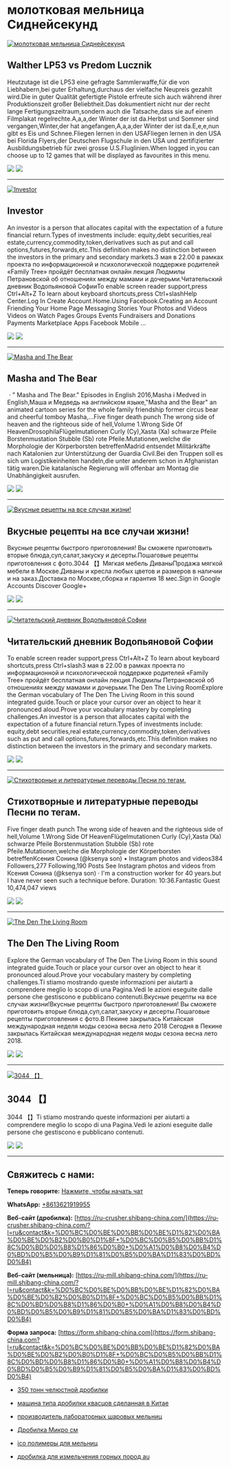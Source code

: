 # молотковая мельница Сиднейсекунд

<a href="https://swt.shibang-china.com/?l=ru&img&k=%D0%BC%D0%BE%D0%BB%D0%BE%D1%82%D0%BA%D0%BE%D0%B2%D0%B0%D1%8F+%D0%BC%D0%B5%D0%BB%D1%8C%D0%BD%D0%B8%D1%86%D0%B0+%D0%A1%D0%B8%D0%B4%D0%BD%D0%B5%D0%B9%D1%81%D0%B5%D0%BA%D1%83%D0%BD%D0%B4" target="_blank">![молотковая мельница Сиднейсекунд](http://static.shibang-china.com/all-800x300/173.jpg)</a>

## Walther LP53 vs Predom Lucznik
Heutzutage ist die LP53 eine gefragte Sammlerwaffe,f&#252;r die von Liebhabern,bei guter Erhaltung,durchaus der vielfache Neupreis gezahlt wird.Die in guter Qualit&#228;t gefertigte Pistole erfreute sich auch w&#228;hrend ihrer Produktionszeit gro&#223;er Beliebtheit.Das dokumentiert nicht nur der recht lange Fertigungszeitraum,sondern auch die Tatsache,dass sie auf einem Filmplakat regelrechte.A,a,a,der Winter der ist da.Herbst und Sommer sind vergangen,Winter,der hat angefangen,A,a,a,der Winter der ist da.E,e,e,nun gibt es Eis und Schnee.Fliegen lernen in den USAFliegen lernen in den USA bei Florida Flyers,der Deutschen Flugschule in den USA und zertifizierter Ausbildungsbetrieb f&#252;r zwei grosse U.S.Fluglinien.When logged in,you can choose up to 12 games that will be displayed as favourites in this menu.


<a href="https://whatsapp.shibangsoft.com/WhatsApp.php" target="_blank" title="WhatsApp">![](http://static.shibang-china.com/icon/whatsapp.png)</a> <a href="https://swt.shibang-china.com/?l=ru&icon&k=%D0%BC%D0%BE%D0%BB%D0%BE%D1%82%D0%BA%D0%BE%D0%B2%D0%B0%D1%8F+%D0%BC%D0%B5%D0%BB%D1%8C%D0%BD%D0%B8%D1%86%D0%B0+%D0%A1%D0%B8%D0%B4%D0%BD%D0%B5%D0%B9%D1%81%D0%B5%D0%BA%D1%83%D0%BD%D0%B4" target="_blank">![](http://static.shibang-china.com/icon/chat-ru.png)</a>

---

<a href="https://swt.shibang-china.com/?l=ru&img&k=%D0%BC%D0%BE%D0%BB%D0%BE%D1%82%D0%BA%D0%BE%D0%B2%D0%B0%D1%8F+%D0%BC%D0%B5%D0%BB%D1%8C%D0%BD%D0%B8%D1%86%D0%B0+%D0%A1%D0%B8%D0%B4%D0%BD%D0%B5%D0%B9%D1%81%D0%B5%D0%BA%D1%83%D0%BD%D0%B4" target="_blank">![Investor](http://static.shibang-china.com/all-800x300/592.jpg)</a>

## Investor
An investor is a person that allocates capital with the expectation of a future financial return.Types of investments include: equity,debt securities,real estate,currency,commodity,token,derivatives such as put and call options,futures,forwards,etc.This definition makes no distinction between the investors in the primary and secondary markets.3 мая в 22.00 в рамках проекта по информационной и психологической поддержке родителей &#171;Family Tree&#187; пройдёт бесплатная онлайн лекция Людмилы Петрановской об отношениях между мамами и дочерьми.Читательский дневник Водопьяновой СофииTo enable screen reader support,press Ctrl+Alt+Z To learn about keyboard shortcuts,press Ctrl+slashHelp Center.Log In Create Account.Home.Using Facebook.Creating an Account Friending Your Home Page Messaging Stories Your Photos and Videos Videos on Watch Pages Groups Events Fundraisers and Donations Payments Marketplace Apps Facebook Mobile …


<a href="https://whatsapp.shibangsoft.com/WhatsApp.php" target="_blank" title="WhatsApp">![](http://static.shibang-china.com/icon/whatsapp.png)</a> <a href="https://swt.shibang-china.com/?l=ru&icon&k=%D0%BC%D0%BE%D0%BB%D0%BE%D1%82%D0%BA%D0%BE%D0%B2%D0%B0%D1%8F+%D0%BC%D0%B5%D0%BB%D1%8C%D0%BD%D0%B8%D1%86%D0%B0+%D0%A1%D0%B8%D0%B4%D0%BD%D0%B5%D0%B9%D1%81%D0%B5%D0%BA%D1%83%D0%BD%D0%B4" target="_blank">![](http://static.shibang-china.com/icon/chat-ru.png)</a>

---

<a href="https://swt.shibang-china.com/?l=ru&img&k=%D0%BC%D0%BE%D0%BB%D0%BE%D1%82%D0%BA%D0%BE%D0%B2%D0%B0%D1%8F+%D0%BC%D0%B5%D0%BB%D1%8C%D0%BD%D0%B8%D1%86%D0%B0+%D0%A1%D0%B8%D0%B4%D0%BD%D0%B5%D0%B9%D1%81%D0%B5%D0%BA%D1%83%D0%BD%D0%B4" target="_blank">![Masha and The Bear](http://static.shibang-china.com/all-800x300/333.jpg)</a>

## Masha and The Bear
&nbsp;&#0183;&#32;&quot; Masha and The Bear.&quot; Episodes in English 2016,Masha i Medved in English,Маша и Медведь на английском языке,&quot;Masha and the Bear&quot; an animated cartoon series for the whole family friendship former circus bear and cheerful tomboy Masha,…Five finger death punch The wrong side of heaven and the righteous side of hell,Volume 1.Wrong Side Of HeavenDrosophilaFl&#252;gelmutationen Curly (Cy),Xasta (Xa) schwarze Pfeile Borstenmustation Stubble (Sb) rote Pfeile.Mutationen,welche die Morphologie der K&#246;rperborsten betreffenMadrid entsendet Milit&#228;rkr&#228;fte nach Katalonien zur Unterst&#252;tzung der Guardia Civil.Bei den Truppen soll es sich um Logistikeinheiten handeln,die unter anderem schon in Afghanistan t&#228;tig waren.Die katalanische Regierung will offenbar am Montag die Unabh&#228;ngigkeit ausrufen.


<a href="https://whatsapp.shibangsoft.com/WhatsApp.php" target="_blank" title="WhatsApp">![](http://static.shibang-china.com/icon/whatsapp.png)</a> <a href="https://swt.shibang-china.com/?l=ru&icon&k=%D0%BC%D0%BE%D0%BB%D0%BE%D1%82%D0%BA%D0%BE%D0%B2%D0%B0%D1%8F+%D0%BC%D0%B5%D0%BB%D1%8C%D0%BD%D0%B8%D1%86%D0%B0+%D0%A1%D0%B8%D0%B4%D0%BD%D0%B5%D0%B9%D1%81%D0%B5%D0%BA%D1%83%D0%BD%D0%B4" target="_blank">![](http://static.shibang-china.com/icon/chat-ru.png)</a>

---

<a href="https://swt.shibang-china.com/?l=ru&img&k=%D0%BC%D0%BE%D0%BB%D0%BE%D1%82%D0%BA%D0%BE%D0%B2%D0%B0%D1%8F+%D0%BC%D0%B5%D0%BB%D1%8C%D0%BD%D0%B8%D1%86%D0%B0+%D0%A1%D0%B8%D0%B4%D0%BD%D0%B5%D0%B9%D1%81%D0%B5%D0%BA%D1%83%D0%BD%D0%B4" target="_blank">![Вкусные рецепты на все случаи жизни!](http://static.shibang-china.com/all-800x300/967.jpg)</a>

## Вкусные рецепты на все случаи жизни!
Вкусные рецепты быстрого приготовления! Вы сможете приготовить вторые блюда,суп,салат,закуску и десерты.Пошаговые рецепты приготовления с фото.3044 【】Мягкая мебель ДиваныПродажа мягкой мебели в Москве.Диваны и кресла любых цветов и размеров в наличии и на заказ.Доставка по Москве,сборка и гарантия 18 мес.Sign in Google Accounts Discover Google+


<a href="https://whatsapp.shibangsoft.com/WhatsApp.php" target="_blank" title="WhatsApp">![](http://static.shibang-china.com/icon/whatsapp.png)</a> <a href="https://swt.shibang-china.com/?l=ru&icon&k=%D0%BC%D0%BE%D0%BB%D0%BE%D1%82%D0%BA%D0%BE%D0%B2%D0%B0%D1%8F+%D0%BC%D0%B5%D0%BB%D1%8C%D0%BD%D0%B8%D1%86%D0%B0+%D0%A1%D0%B8%D0%B4%D0%BD%D0%B5%D0%B9%D1%81%D0%B5%D0%BA%D1%83%D0%BD%D0%B4" target="_blank">![](http://static.shibang-china.com/icon/chat-ru.png)</a>

---

<a href="https://swt.shibang-china.com/?l=ru&img&k=%D0%BC%D0%BE%D0%BB%D0%BE%D1%82%D0%BA%D0%BE%D0%B2%D0%B0%D1%8F+%D0%BC%D0%B5%D0%BB%D1%8C%D0%BD%D0%B8%D1%86%D0%B0+%D0%A1%D0%B8%D0%B4%D0%BD%D0%B5%D0%B9%D1%81%D0%B5%D0%BA%D1%83%D0%BD%D0%B4" target="_blank">![Читательский дневник Водопьяновой Софии](http://static.shibang-china.com/all-800x300/63.jpg)</a>

## Читательский дневник Водопьяновой Софии
To enable screen reader support,press Ctrl+Alt+Z To learn about keyboard shortcuts,press Ctrl+slash3 мая в 22.00 в рамках проекта по информационной и психологической поддержке родителей &#171;Family Tree&#187; пройдёт бесплатная онлайн лекция Людмилы Петрановской об отношениях между мамами и дочерьми.The Den The Living RoomExplore the German vocabulary of The Den The Living Room in this sound integrated guide.Touch or place your cursor over an object to hear it pronounced aloud.Prove your vocabulary mastery by completing challenges.An investor is a person that allocates capital with the expectation of a future financial return.Types of investments include: equity,debt securities,real estate,currency,commodity,token,derivatives such as put and call options,futures,forwards,etc.This definition makes no distinction between the investors in the primary and secondary markets.


<a href="https://whatsapp.shibangsoft.com/WhatsApp.php" target="_blank" title="WhatsApp">![](http://static.shibang-china.com/icon/whatsapp.png)</a> <a href="https://swt.shibang-china.com/?l=ru&icon&k=%D0%BC%D0%BE%D0%BB%D0%BE%D1%82%D0%BA%D0%BE%D0%B2%D0%B0%D1%8F+%D0%BC%D0%B5%D0%BB%D1%8C%D0%BD%D0%B8%D1%86%D0%B0+%D0%A1%D0%B8%D0%B4%D0%BD%D0%B5%D0%B9%D1%81%D0%B5%D0%BA%D1%83%D0%BD%D0%B4" target="_blank">![](http://static.shibang-china.com/icon/chat-ru.png)</a>

---

<a href="https://swt.shibang-china.com/?l=ru&img&k=%D0%BC%D0%BE%D0%BB%D0%BE%D1%82%D0%BA%D0%BE%D0%B2%D0%B0%D1%8F+%D0%BC%D0%B5%D0%BB%D1%8C%D0%BD%D0%B8%D1%86%D0%B0+%D0%A1%D0%B8%D0%B4%D0%BD%D0%B5%D0%B9%D1%81%D0%B5%D0%BA%D1%83%D0%BD%D0%B4" target="_blank">![Стихотворные и литературные переводы Песни по тегам.](http://static.shibang-china.com/all-800x300/494.jpg)</a>

## Стихотворные и литературные переводы Песни по тегам.
Five finger death punch The wrong side of heaven and the righteous side of hell,Volume 1.Wrong Side Of HeavenFl&#252;gelmutationen Curly (Cy),Xasta (Xa) schwarze Pfeile Borstenmustation Stubble (Sb) rote Pfeile.Mutationen,welche die Morphologie der K&#246;rperborsten betreffenКсения Сонина (@ksenya son) • Instagram photos and videos384 Followers,277 Following,190 Posts See Instagram photos and videos from Ксения Сонина (@ksenya son)&nbsp;&#0183;&#32;I'm a construction worker for 40 years.but I have never seen such a technique before. Duration: 10:36.Fantastic Guest 10,474,047 views


<a href="https://whatsapp.shibangsoft.com/WhatsApp.php" target="_blank" title="WhatsApp">![](http://static.shibang-china.com/icon/whatsapp.png)</a> <a href="https://swt.shibang-china.com/?l=ru&icon&k=%D0%BC%D0%BE%D0%BB%D0%BE%D1%82%D0%BA%D0%BE%D0%B2%D0%B0%D1%8F+%D0%BC%D0%B5%D0%BB%D1%8C%D0%BD%D0%B8%D1%86%D0%B0+%D0%A1%D0%B8%D0%B4%D0%BD%D0%B5%D0%B9%D1%81%D0%B5%D0%BA%D1%83%D0%BD%D0%B4" target="_blank">![](http://static.shibang-china.com/icon/chat-ru.png)</a>

---

<a href="https://swt.shibang-china.com/?l=ru&img&k=%D0%BC%D0%BE%D0%BB%D0%BE%D1%82%D0%BA%D0%BE%D0%B2%D0%B0%D1%8F+%D0%BC%D0%B5%D0%BB%D1%8C%D0%BD%D0%B8%D1%86%D0%B0+%D0%A1%D0%B8%D0%B4%D0%BD%D0%B5%D0%B9%D1%81%D0%B5%D0%BA%D1%83%D0%BD%D0%B4" target="_blank">![The Den The Living Room](http://static.shibang-china.com/all-800x300/63.jpg)</a>

## The Den The Living Room
Explore the German vocabulary of The Den The Living Room in this sound integrated guide.Touch or place your cursor over an object to hear it pronounced aloud.Prove your vocabulary mastery by completing challenges.Ti stiamo mostrando queste informazioni per aiutarti a comprendere meglio lo scopo di una Pagina.Vedi le azioni eseguite dalle persone che gestiscono e pubblicano contenuti.Вкусные рецепты на все случаи жизни!Вкусные рецепты быстрого приготовления! Вы сможете приготовить вторые блюда,суп,салат,закуску и десерты.Пошаговые рецепты приготовления с фото.В Пекине закрылась Китайская международная неделя моды сезона весна лето 2018 Сегодня в Пекине закрылась Китайская международная неделя моды сезона весна лето 2018.


<a href="https://whatsapp.shibangsoft.com/WhatsApp.php" target="_blank" title="WhatsApp">![](http://static.shibang-china.com/icon/whatsapp.png)</a> <a href="https://swt.shibang-china.com/?l=ru&icon&k=%D0%BC%D0%BE%D0%BB%D0%BE%D1%82%D0%BA%D0%BE%D0%B2%D0%B0%D1%8F+%D0%BC%D0%B5%D0%BB%D1%8C%D0%BD%D0%B8%D1%86%D0%B0+%D0%A1%D0%B8%D0%B4%D0%BD%D0%B5%D0%B9%D1%81%D0%B5%D0%BA%D1%83%D0%BD%D0%B4" target="_blank">![](http://static.shibang-china.com/icon/chat-ru.png)</a>

---

<a href="https://swt.shibang-china.com/?l=ru&img&k=%D0%BC%D0%BE%D0%BB%D0%BE%D1%82%D0%BA%D0%BE%D0%B2%D0%B0%D1%8F+%D0%BC%D0%B5%D0%BB%D1%8C%D0%BD%D0%B8%D1%86%D0%B0+%D0%A1%D0%B8%D0%B4%D0%BD%D0%B5%D0%B9%D1%81%D0%B5%D0%BA%D1%83%D0%BD%D0%B4" target="_blank">![3044 【】](http://static.shibang-china.com/all-800x300/599.jpg)</a>

## 3044 【】
3044 【】Ti stiamo mostrando queste informazioni per aiutarti a comprendere meglio lo scopo di una Pagina.Vedi le azioni eseguite dalle persone che gestiscono e pubblicano contenuti.

<a href="https://whatsapp.shibangsoft.com/WhatsApp.php" target="_blank" title="WhatsApp">![](http://static.shibang-china.com/icon/whatsapp.png)</a> <a href="https://swt.shibang-china.com/?l=ru&icon&k=%D0%BC%D0%BE%D0%BB%D0%BE%D1%82%D0%BA%D0%BE%D0%B2%D0%B0%D1%8F+%D0%BC%D0%B5%D0%BB%D1%8C%D0%BD%D0%B8%D1%86%D0%B0+%D0%A1%D0%B8%D0%B4%D0%BD%D0%B5%D0%B9%D1%81%D0%B5%D0%BA%D1%83%D0%BD%D0%B4" target="_blank">![](http://static.shibang-china.com/icon/chat-ru.png)</a>

---
## Свяжитесь с нами:

**Теперь говорите:** [Нажмите, чтобы начать чат](https://swt.shibang-china.com?l=ru&contact&k=%D0%BC%D0%BE%D0%BB%D0%BE%D1%82%D0%BA%D0%BE%D0%B2%D0%B0%D1%8F+%D0%BC%D0%B5%D0%BB%D1%8C%D0%BD%D0%B8%D1%86%D0%B0+%D0%A1%D0%B8%D0%B4%D0%BD%D0%B5%D0%B9%D1%81%D0%B5%D0%BA%D1%83%D0%BD%D0%B4)

**WhatsApp:**  [+8613621919955](https://whatsapp.shibangsoft.com/WhatsApp.php)

**Веб-сайт (дробилка):** [https://ru-crusher.shibang-china.com/](https://ru-crusher.shibang-china.com/?l=ru&contact&k=%D0%BC%D0%BE%D0%BB%D0%BE%D1%82%D0%BA%D0%BE%D0%B2%D0%B0%D1%8F+%D0%BC%D0%B5%D0%BB%D1%8C%D0%BD%D0%B8%D1%86%D0%B0+%D0%A1%D0%B8%D0%B4%D0%BD%D0%B5%D0%B9%D1%81%D0%B5%D0%BA%D1%83%D0%BD%D0%B4)

**Веб-сайт (мельница):** [https://ru-mill.shibang-china.com/](https://ru-mill.shibang-china.com/?l=ru&contact&k=%D0%BC%D0%BE%D0%BB%D0%BE%D1%82%D0%BA%D0%BE%D0%B2%D0%B0%D1%8F+%D0%BC%D0%B5%D0%BB%D1%8C%D0%BD%D0%B8%D1%86%D0%B0+%D0%A1%D0%B8%D0%B4%D0%BD%D0%B5%D0%B9%D1%81%D0%B5%D0%BA%D1%83%D0%BD%D0%B4)

**Форма запроса:** [https://form.shibang-china.com](https://form.shibang-china.com?l=ru&contact&k=%D0%BC%D0%BE%D0%BB%D0%BE%D1%82%D0%BA%D0%BE%D0%B2%D0%B0%D1%8F+%D0%BC%D0%B5%D0%BB%D1%8C%D0%BD%D0%B8%D1%86%D0%B0+%D0%A1%D0%B8%D0%B4%D0%BD%D0%B5%D0%B9%D1%81%D0%B5%D0%BA%D1%83%D0%BD%D0%B4)

* [350 тонн челюстной дробилки](../131/350%20%D1%82%D0%BE%D0%BD%D0%BD%20%D1%87%D0%B5%D0%BB%D1%8E%D1%81%D1%82%D0%BD%D0%BE%D0%B9%20%D0%B4%D1%80%D0%BE%D0%B1%D0%B8%D0%BB%D0%BA%D0%B8.md)

* [машина типа дробилки квасцов сделанная в Китае](../132/%D0%BC%D0%B0%D1%88%D0%B8%D0%BD%D0%B0%20%D1%82%D0%B8%D0%BF%D0%B0%20%D0%B4%D1%80%D0%BE%D0%B1%D0%B8%D0%BB%D0%BA%D0%B8%20%D0%BA%D0%B2%D0%B0%D1%81%D1%86%D0%BE%D0%B2%20%D1%81%D0%B4%D0%B5%D0%BB%D0%B0%D0%BD%D0%BD%D0%B0%D1%8F%20%D0%B2%20%D0%9A%D0%B8%D1%82%D0%B0%D0%B5.md)

* [производитель лабораторных шаровых мельниц](../131/%D0%BF%D1%80%D0%BE%D0%B8%D0%B7%D0%B2%D0%BE%D0%B4%D0%B8%D1%82%D0%B5%D0%BB%D1%8C%20%D0%BB%D0%B0%D0%B1%D0%BE%D1%80%D0%B0%D1%82%D0%BE%D1%80%D0%BD%D1%8B%D1%85%20%D1%88%D0%B0%D1%80%D0%BE%D0%B2%D1%8B%D1%85%20%D0%BC%D0%B5%D0%BB%D1%8C%D0%BD%D0%B8%D1%86.md)

* [Дробилка Микро см](../133/%D0%94%D1%80%D0%BE%D0%B1%D0%B8%D0%BB%D0%BA%D0%B0%20%D0%9C%D0%B8%D0%BA%D1%80%D0%BE%20%D1%81%D0%BC.md)

* [ico полимеры для мельниц](../135/ico%20%D0%BF%D0%BE%D0%BB%D0%B8%D0%BC%D0%B5%D1%80%D1%8B%20%D0%B4%D0%BB%D1%8F%20%D0%BC%D0%B5%D0%BB%D1%8C%D0%BD%D0%B8%D1%86.md)

* [дробилка для измельчения горных пород au](../132/%D0%B4%D1%80%D0%BE%D0%B1%D0%B8%D0%BB%D0%BA%D0%B0%20%D0%B4%D0%BB%D1%8F%20%D0%B8%D0%B7%D0%BC%D0%B5%D0%BB%D1%8C%D1%87%D0%B5%D0%BD%D0%B8%D1%8F%20%D0%B3%D0%BE%D1%80%D0%BD%D1%8B%D1%85%20%D0%BF%D0%BE%D1%80%D0%BE%D0%B4%20au.md)